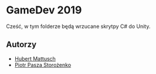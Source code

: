 # GameDev 2019

Cześć, w tym folderze będą wrzucane skrytpy C# do Unity.

## Autorzy

* [Hubert Mattusch](https://github.com/BitterSmile)
* [Piotr Pasza Storożenko](https://github.com/pstorozenko)
